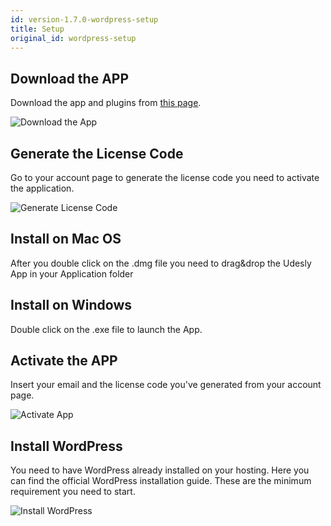 ```yaml
---
id: version-1.7.0-wordpress-setup
title: Setup
original_id: wordpress-setup
---
```


## Download the APP
Download the app and plugins from [this page](https://www.udesly.com/shop/category/webflow/udesly-adapter/).

![Download the App](assets/download-the-app.png)

## Generate the License Code
Go to your account page to generate the license code you need to activate the application.

![Generate License Code](assets/generate-license-code.png)

## Install on Mac OS
After you double click on the .dmg file you need to drag&drop the Udesly App in your Application folder

## Install on Windows
Double click on the .exe file to launch the App.

## Activate the APP
Insert your email and the license code you've generated from your account page.

![Activate App](assets/activate-the-app.png)


## Install WordPress
You need to have WordPress already installed on your hosting. Here you can find the official WordPress installation guide. These are the minimum requirement you need to start.

![Install WordPress](assets/install-wordpress.png)
